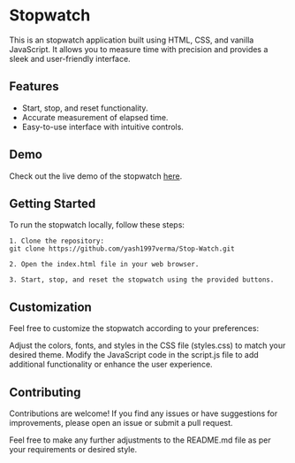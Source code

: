 # Stopwatch


This is an stopwatch application built using HTML, CSS, and vanilla JavaScript. It allows you to measure time with precision and provides a sleek and user-friendly interface.

## Features

- Start, stop, and reset functionality.
- Accurate measurement of elapsed time.
- Easy-to-use interface with intuitive controls.

## Demo

Check out the live demo of the stopwatch [here](https://csb-cyx96p.netlify.app/).

## Getting Started

To run the stopwatch locally, follow these steps:

    1. Clone the repository:
    git clone https://github.com/yash1997verma/Stop-Watch.git

    2. Open the index.html file in your web browser.

    3. Start, stop, and reset the stopwatch using the provided buttons.

## Customization

Feel free to customize the stopwatch according to your preferences:

Adjust the colors, fonts, and styles in the CSS file (styles.css) to match your desired theme.
Modify the JavaScript code in the script.js file to add additional functionality or enhance the user experience.

## Contributing

Contributions are welcome! If you find any issues or have suggestions for improvements, please open an issue or submit a pull request.



Feel free to make any further adjustments to the README.md file as per your requirements or desired style.


